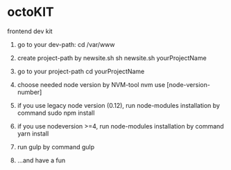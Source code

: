 # octoKIT
frontend dev kit

1. go to your dev-path:
  cd /var/www
  
2. create project-path by newsite.sh
  sh newsite.sh yourProjectName

3. go to your project-path
  cd yourProjectName

4. choose needed node version by NVM-tool
  nvm use [node-version-number]

5. if you use legacy node version (0.12), run node-modules installation by command
  sudo npm install
  
6. if you use nodeversion >=4, run node-modules installation by command
  yarn install

7. run gulp by command
  gulp
  
8. ...and have a fun
